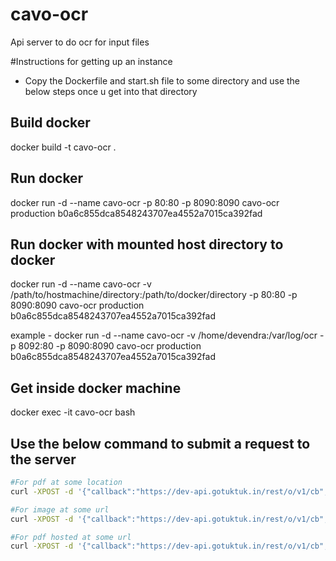 # cavo-ocr
Api server to do ocr for input files

#Instructions for getting up an instance

* Copy the Dockerfile and start.sh file to some directory and use the below steps once u get into that directory

## Build docker
docker build -t cavo-ocr .

## Run docker
docker run -d --name cavo-ocr -p 80:80 -p 8090:8090 cavo-ocr production b0a6c855dca8548243707ea4552a7015ca392fad

## Run docker with mounted host directory to docker
docker run -d --name cavo-ocr -v /path/to/hostmachine/directory:/path/to/docker/directory -p 80:80 -p 8090:8090 cavo-ocr production b0a6c855dca8548243707ea4552a7015ca392fad

example - docker run -d --name cavo-ocr -v /home/devendra:/var/log/ocr -p 8092:80 -p 8090:8090 cavo-ocr production b0a6c855dca8548243707ea4552a7015ca392fad

## Get inside docker machine
docker exec -it cavo-ocr bash

## Use the below command to submit a request to the server

```sh
#For pdf at some location
curl -XPOST -d '{"callback":"https://dev-api.gotuktuk.in/rest/o/v1/cb","srcFile": "Testing_Cavo.pdf", "destFile":"dev2"}' -H 'content-type:application/json' <hostname>/rest/files

#For image at some url
curl -XPOST -d '{"callback":"https://dev-api.gotuktuk.in/rest/o/v1/cb","srcFile": "http://solutions.weblite.ca/pdfocrx/scansmpl.pdf", "destFile":"dev7"}' -H 'content-type:application/json' <hostname>/rest/files

#For pdf hosted at some url
curl -XPOST -d '{"callback":"https://dev-api.gotuktuk.in/rest/o/v1/cb","srcFile": "http://solutions.weblite.ca/pdfocrx/scansmpl.pdf", "destFile":"dev7"}' -H 'content-type:application/json' <hostname>/rest/files
```
